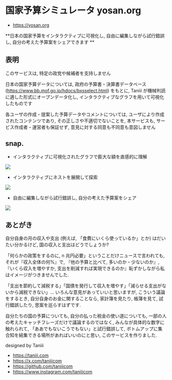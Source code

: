 # 国家予算シミュレータ yosan.org

- https://yosan.org

**日本の国家予算をインタラクティブに可視化し, 自由に編集しながら試行錯誤し, 自分の考えた予算案をシェアできます
**

## 表明

このサービスは, 特定の政党や候補者を支持しません

日本の国家予算データについては, 政府の予算書・決算書データベース (https://www.bb.mof.go.jp/hdocs/bxsselect.html) をもとに, Taniii が機械判読に適した形式にオープンデータ化し, インタラクティブなグラフを用いて可視化したものです

各ユーザの作成・提案した予算データやコメントについては, ユーザにより作成されたコンテンツであり, その正しさや不適切でないことを, 本サービスも, サービス作成者・運営者も保証せず, 意見に対する同意も不同意も意図しません

## snap.

- インタラクティブに可視化されたグラフで膨大な額を直感的に理解

![](./media/img0.png)

- インタラクティブにネストを展開して探索

![](./media/img1.png)

- 自由に編集しながら試行錯誤し, 自分の考えた予算案をシェア

![](./media/img2.png)

## あとがき

自分自身の月の収入や支出 (例えば, 「食費にいくら使っているか」とか) はだいたい分かるけど, 国の収入と支出はどうでしょうか?

「何らかの政策をするのに, n 兆円必要」ということだけニュースで言われても, それが『収入全体の何%』で, 『他の予算と比べて, 多いのか・少ないのか』, 『いくら収入を増やすか, 支出を削減すれば実現できるのか』恥ずかしながら私はイメージがつきませんでした.

「支出を節約して減税する」「国債を発行して収入を増やす」「減らせる支出がないから減税できない」... いろんな意見があっていいと思いますが, こういう議論をするとき, 自分自身のお金に関することなら, 家計簿を見たり, 帳簿を見て, 試行錯誤したり, 思案を巡らすはずです.

自分たちの国の予算についても, 自分の払った税金の使い道についても, 一部の人の考えたキャッチフレーズだけで議論するのではなく, みんなが具体的な数字に触れられて, 「ああでもないこうでもない」と試行錯誤して, ボトムアップに集合知を結集できる場所があればいいのにと思い, このサービスを作りました.

designed by Taniii

- https://taniii.com
- https://x.com/taniiicom
- https://github.com/taniiicom
- https://www.instagram.com/taniiicom

